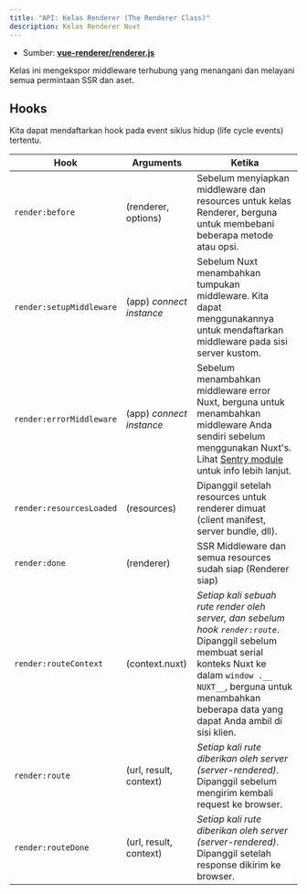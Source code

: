 ```yaml
---
title: "API: Kelas Renderer (The Renderer Class)"
description: Kelas Renderer Nuxt
---
```


- Sumber: **[vue-renderer/renderer.js](https://github.com/nuxt/nuxt.js/blob/dev/packages/vue-renderer/src/renderer.js)**

Kelas ini mengekspor middleware terhubung yang menangani dan melayani semua permintaan SSR dan aset.

## Hooks

Kita dapat mendaftarkan hook pada event siklus hidup (life cycle events) tertentu.

Hook                      | Arguments                | Ketika
--------------------------|--------------------------|--------------------------------------------------------------------------------------------------------------------------------------------------------------------------------------------------------------
 `render:before`          | (renderer, options)      | Sebelum menyiapkan middleware dan resources untuk kelas Renderer, berguna untuk membebani beberapa metode atau opsi.
 `render:setupMiddleware` | (app) *connect instance* | Sebelum Nuxt menambahkan tumpukan middleware. Kita dapat menggunakannya untuk mendaftarkan middleware pada sisi server kustom.
 `render:errorMiddleware` | (app) *connect instance* | Sebelum menambahkan middleware error Nuxt, berguna untuk menambahkan middleware Anda sendiri sebelum menggunakan Nuxt's. Lihat [Sentry module](https://github.com/nuxt-community/sentry-module/blob/master/lib/module.js#L122) untuk info lebih lanjut.
 `render:resourcesLoaded` | (resources)              | Dipanggil setelah resources untuk renderer dimuat (client manifest, server bundle, dll).
 `render:done`            |  (renderer)              | SSR Middleware dan semua resources sudah siap (Renderer siap)
 `render:routeContext`    |  (context.nuxt)          | *Setiap kali sebuah rute render oleh server, dan sebelum hook `render:route`*. Dipanggil sebelum membuat serial konteks Nuxt ke dalam `window .__ NUXT__`, berguna untuk menambahkan beberapa data yang dapat Anda ambil di sisi klien.
 `render:route`           |  (url, result, context)  | *Setiap kali rute diberikan oleh server (server-rendered)*. Dipanggil sebelum mengirim kembali request ke browser.
 `render:routeDone`       |  (url, result, context)  | *Setiap kali rute diberikan oleh server (server-rendered)*. Dipanggil setelah response dikirim ke browser.
